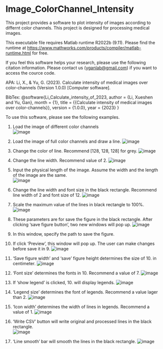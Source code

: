 # Image_ColorChannel_Intensity
This project provides a software to plot intensity of images according to differnt color channels. This project is designed for processing medical images.

This executable file requires Matlab runtime R2022b (9.11). Please find the runtime at https://www.mathworks.com/products/compiler/matlab-runtime.html for free.

If you feel this software helps your research, please use the following citation information. Please contact us (yganlab@gmail.com) if you want to access the cource code.

APA: Li, X., & Yu, G. (2023). Calculate intensity of medical images over color-channels (Version 1.0.0) [Computer software]. 

BibTex: @software{Li_Calculate_intensity_of_2023,
author = {Li, Xueshen and Yu, Gan},
month = {1},
title = {{Calculate intensity of medical images over color-channels}},
version = {1.0.0},
year = {2023}
}

To use this software, please see the following examples.

1. Load the image of different color channels  
![image](https://user-images.githubusercontent.com/84153607/212494793-9a71e9a1-8ad5-4887-9621-4dae00f493c1.png)

2. Load the image of full color channels and draw a line.
![image](https://user-images.githubusercontent.com/84153607/212494820-a12ac376-9a7f-4889-b71b-0c1e10e832dd.png)

3. Change the color of line. Recommend [128, 128, 128] for grey.
![image](https://user-images.githubusercontent.com/84153607/212494862-189b1ec4-c2df-4429-8f76-6b3db037179f.png)

4. Change the line width. Recommend value of 2. 
![image](https://user-images.githubusercontent.com/84153607/212494904-400d6642-ffd6-4938-8673-6dee19bfc427.png)

5. Input the physical length of the image. Assume the width and the length of the image are the same.  
![image](https://user-images.githubusercontent.com/84153607/212494925-d68b9399-9680-40c9-b2f5-4be2df1b8e79.png)

6. Change the line width and font size in the black rectangle. Recommend line width of 2 and font size of 12.
![image](https://user-images.githubusercontent.com/84153607/212494974-8b2a74c7-ce0b-4237-98b0-12f0eca2ff38.png)

7. Scale the maximum value of the lines in black rectangle to 100%. 
![image](https://user-images.githubusercontent.com/84153607/212495008-7252eca6-f1db-45d5-8551-c13788d157ff.png)

8. These parameters are for save the figure in the black rectangle. After clicking ‘save figure button’, two new windows will pop up. 
![image](https://user-images.githubusercontent.com/84153607/212495051-ae193247-c8a7-4958-b22f-51a4214b8937.png)

9. In this window, specify the path to save the figure. 

10. If click ‘Preview’, this window will pop up. The user can make changes before save it in 9. 
![image](https://user-images.githubusercontent.com/84153607/212495223-f05c4e43-5443-4cdb-834d-61340e785cf2.png)

11. ‘Save figure width’ and ‘save’ figure height determines the size of 10. in centimeter.
![image](https://user-images.githubusercontent.com/84153607/212495400-4e7220f2-31cc-45fa-971d-501c5c7cc655.png)

12. ‘Font size’ determines the fonts in 10. Recommend a value of 7.
![image](https://user-images.githubusercontent.com/84153607/212495427-624a694c-e6ad-410a-a466-18a7c563538d.png)

13. If ‘show legend’ is clicked, 10. will display legends.
![image](https://user-images.githubusercontent.com/84153607/212495437-830d0ad0-210d-46c6-9633-9e0d2b8d3b01.png)

14. ‘Legend size’ determines the font of legends. Recommend a value lager than 2.
![image](https://user-images.githubusercontent.com/84153607/212495448-eba10f2a-b94b-43b5-b123-5b88bb6a4c69.png)

15. ‘Icon width’ determines the width of lines in legends. Recommend a value of 1. 
![image](https://user-images.githubusercontent.com/84153607/212495458-7a12f04f-86ed-435f-935a-daac66f08603.png)

16. ‘Write CSV’ button will write original and processed lines in the black rectangle.  
![image](https://user-images.githubusercontent.com/84153607/212495486-534b061d-c14d-4bd7-a1e7-f047d3ad69d8.png)

17. ‘Line smooth’ bar will smooth the lines in the black rectangle.
![image](https://user-images.githubusercontent.com/84153607/212495495-020e2e0a-761f-49e1-a5ba-781988b4c9b9.png)













